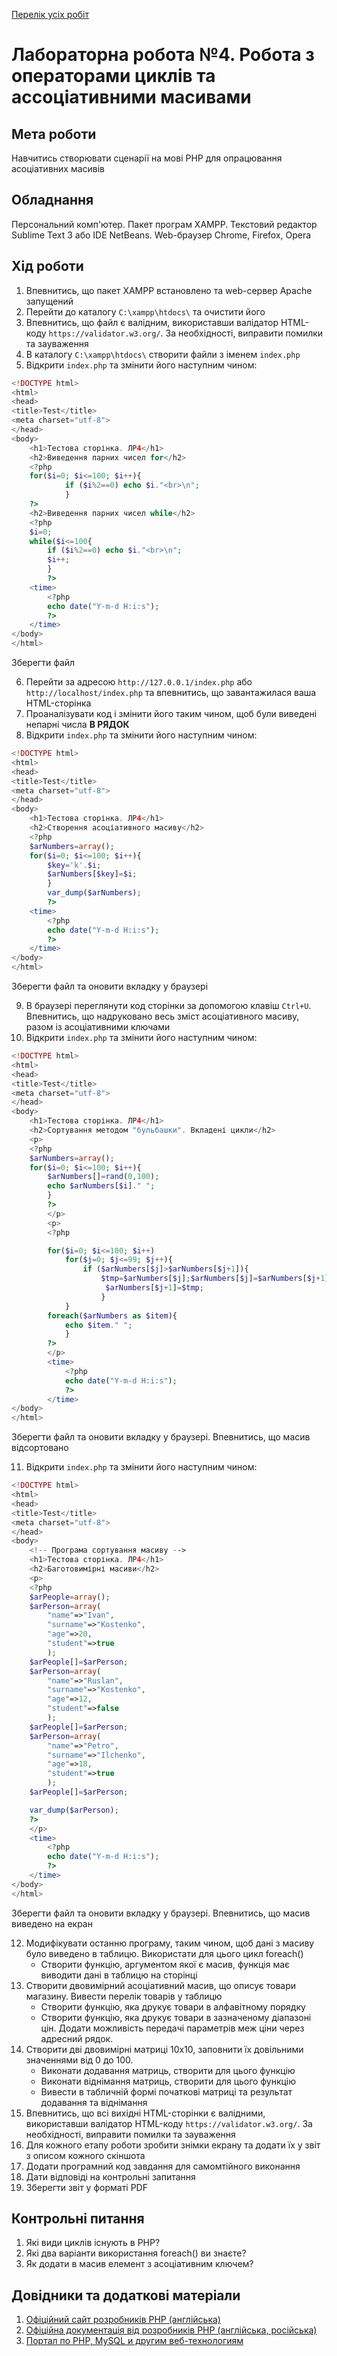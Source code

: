 [Перелік усіх робіт](README.md)

# Лабораторна робота №4. Робота з операторами циклів та ассоціативними масивами

## Мета роботи

Навчитись створювати сценарії на мові РНР для опрацювання асоціативних масивів

## Обладнання

Персональний комп'ютер. Пакет програм XAMPP. Текстовий редактор Sublime Text 3 або IDE NetBeans. Web-браузер Chrome, Firefox, Opera

## Хід роботи

1.  Впевнитись, що пакет XAMPP встановлено та web-сервер Apache запущений
2.  Перейти до каталогу `C:\xampp\htdocs\` та очистити його
3.  Впевнитись, що файл є валідним, використавши валідатор HTML-коду `https://validator.w3.org/`. За необхідності, виправити помилки та зауваження
4.  В каталогу `C:\xampp\htdocs\` створити файли з іменем `index.php`
5.  Відкрити `index.php` та змінити його наступним чином:

```php 
<!DOCTYPE html>
<html>
<head> 
<title>Test</title>
<meta charset="utf-8">
</head>
<body>
    <h1>Тестова сторінка. ЛР4</h1>
    <h2>Виведення парних чисел for</h2>
    <?php
    for($i=0; $i<=100; $i++){
            if ($i%2==0) echo $i."<br>\n";
            }
    ?>
    <h2>Виведення парних чисел while</h2>
    <?php
    $i=0;
    while($i<=100{ 
        if ($i%2==0) echo $i."<br>\n";
        $i++;
        } 
        ?>
    <time>
        <?php
        echo date("Y-m-d H:i:s");
        ?> 
    </time>
</body>
</html>
```

Зберегти файл
    
6.  Перейти за адресою `http://127.0.0.1/index.php` або `http://localhost/index.php` та впевнитись, що завантажилася ваша HTML-сторінка
7.  Проаналізувати код і змінити його таким чином, щоб були виведені непарні числа **В РЯДОК**
8.  Відкрити `index.php` та змінити його наступним чином:

```php 
<!DOCTYPE html>
<html>
<head>
<title>Test</title> 
<meta charset="utf-8"> 
</head>
<body>
    <h1>Тестова сторінка. ЛР4</h1>
    <h2>Створення асоціативного масиву</h2>
    <?php
    $arNumbers=array();
    for($i=0; $i<=100; $i++){
        $key='k'.$i;
        $arNumbers[$key]=$i;
        }
        var_dump($arNumbers);
        ?>
    <time>
        <?php 
        echo date("Y-m-d H:i:s");
        ?>
    </time> 
</body>
</html>
```

Зберегти файл та оновити вкладку у браузері
    
9.  В браузері переглянути код сторінки за допомогою клавіш `Ctrl+U`. Впевнитись, що надруковано весь зміст асоціативного масиву, разом із асоціативними ключами
10. Відкрити `index.php` та змінити його наступним чином:

```php 
<!DOCTYPE html>
<html>
<head> 
<title>Test</title>
<meta charset="utf-8">
</head>
<body>
    <h1>Тестова сторінка. ЛР4</h1>
    <h2>Сортування методом "бульбашки". Вкладені цикли</h2>
    <p>
    <?php 
    $arNumbers=array(); 
    for($i=0; $i<=100; $i++){
        $arNumbers[]=rand(0,100);
        echo $arNumbers[$i]." ";
        }
        ?>
        </p>
        <p>
        <?php

        for($i=0; $i<=100; $i++)
            for($j=0; $j<=99; $j++){
                if ($arNumbers[$j]>$arNumbers[$j+1]){ 
                    $tmp=$arNumbers[$j];$arNumbers[$j]=$arNumbers[$j+1]; 
                     $arNumbers[$j+1]=$tmp;
                    }
            } 
        foreach($arNumbers as $item){
            echo $item." ";
            } 
        ?> 
        </p>
        <time> 
            <?php
            echo date("Y-m-d H:i:s");
            ?> 
        </time>
</body> 
</html>
```

Зберегти файл та оновити вкладку у браузері. Впевнитись, що масив відсортовано
    
11. Відкрити `index.php` та змінити його наступним чином:

```php 
<!DOCTYPE html>
<html>
<head>
<title>Test</title>
<meta charset="utf-8">
</head>
<body>
    <!-- Програма сортування масиву -->
    <h1>Тестова сторінка. ЛР4</h1>
    <h2>Баготовимірні масиви</h2>
    <p> 
    <?php
    $arPeople=array();
    $arPerson=array(
        "name"=>"Ivan",
        "surname"=>"Kostenko",
        "age"=>20,
        "student"=>true
        );
    $arPeople[]=$arPerson;
    $arPerson=array(
        "name"=>"Ruslan",
        "surname"=>"Kostenko",
        "age"=>12,
        "student"=>false
        );
    $arPeople[]=$arPerson;
    $arPerson=array(
        "name"=>"Petro",
        "surname"=>"Ilchenko",
        "age"=>18,
        "student"=>true
        );
    $arPeople[]=$arPerson;

    var_dump($arPerson);
    ?>
    </p>
    <time>
        <?php
        echo date("Y-m-d H:i:s"); 
        ?> 
    </time> 
</body>
</html>
```

Зберегти файл та оновити вкладку у браузері. Впевнитись, що масив виведено на екран
    
12. Модифікувати останню програму, таким чином, щоб дані з масиву було виведено в таблицю. Використати для цього цикл foreach()
    -  Створити функцію, аргументом якої є масив, функція має виводити дані в таблицю на сторінці
13. Створити двовимірний асоціативний масив, що описує товари магазину. Вивести перелік товарів у таблицю
    - Створити функцію, яка друкує товари в алфавітному порядку
    - Створити функцію, яка друкує товари в зазначеному діапазоні цін. Додати можливість передачі параметрів меж ціни через адресний рядок.
14. Створити дві двовимірні матриці 10х10, заповнити їх довільними значеннями від 0 до 100. 
    -  Виконати додавання матриць, створити для цього функцію
    -  Виконати віднімання матриць, створити для цього функцію
    -  Вивести в табличній формі початкові матриці та результат додавання та віднімання
15. Впевнитись, що всі вихідні HTML-сторінки є валідними, використавши валідатор HTML-коду `https://validator.w3.org/`. За необхідності, виправити помилки та зауваження
16. Для кожного етапу роботи зробити знімки екрану та додати їх у звіт з описом кожного скіншота
17. Додати програмний код завдання для самомтійного виконання
18. Дати відповіді на контрольні запитання
19. Зберегти звіт у форматі PDF

## Контрольні питання

1.  Які види циклів існують в PHP?
2.  Які два варіанти використання foreach() ви знаєте?
3.  Як додати в масив елемент з асоціативним ключем?

## Довідники та додаткові матеріали

1.  [Офіційний сайт розробників PHP (англійська)](https://www.php.net/)
2.  [Офіційна документація від розробників PHP (англійська, російська)](https://www.php.net/docs.php)
3.  [Портал по PHP, MySQL и другим веб-технологиям](http://www.php.su/)
